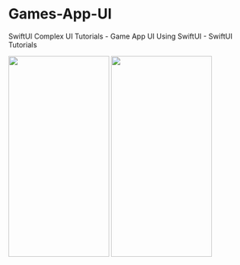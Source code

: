 # Games-App-UI

SwiftUI Complex UI Tutorials - Game App UI Using SwiftUI - SwiftUI Tutorials


<img src="https://user-images.githubusercontent.com/26844387/104493701-700d3c80-55fb-11eb-9a00-191af3409093.png" width="200" height="400" /> <img src="https://user-images.githubusercontent.com/26844387/104493711-73a0c380-55fb-11eb-88fd-44478cb93dea.png" width="200" height="400" />

